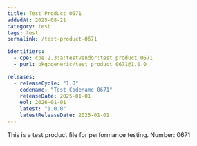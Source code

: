 ```yaml
---
title: Test Product 0671
addedAt: 2025-08-21
category: test
tags: test
permalink: /test-product-0671

identifiers:
  - cpe: cpe:2.3:a:testvendor:test_product_0671
  - purl: pkg:generic/test_product_0671@1.0.0

releases:
  - releaseCycle: "1.0"
    codename: "Test Codename 0671"
    releaseDate: 2025-01-01
    eol: 2026-01-01
    latest: "1.0.0"
    latestReleaseDate: 2025-01-01
---
```


This is a test product file for performance testing. Number: 0671
